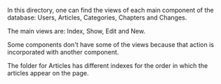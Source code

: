 In this directory, one can find the views of each main component of the database: Users, Articles, Categories, Chapters and Changes.

The main views are: Index, Show, Edit and New.

Some components don't have some of the views because that action is incorporated with another component.

The folder for Articles has different indexes for the order in which the articles appear on the page.
